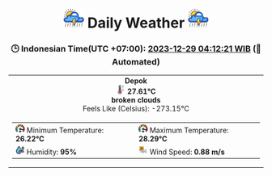 # <h1 align=center><img height=40 src=images/cloud.png> Daily Weather <img height=40 src=images/cloud.png></h1>
<h3 align=center>🕒 Indonesian Time(UTC +07:00): <u>2023-12-29 04:12:21 WIB</u> (🤖Automated)</h3>

<table align=center>
<tr>
<td align=center><b>Depok</b><br><img src=images/thermometer.png height=18> <b>27.61°C</b><br><b>broken clouds</b><br>Feels Like (Celsius): -273.15°C</td>
</tr>
<td>
<table>
<tr>
<td><img src=images/fast.png height=18> Minimum Temperature: <b>26.22°C</b></td>
<td><img src=images/fast.png height=18> Maximum Temperature: <b>28.29°C</b></td>
</tr>
<tr>
<td><img src=images/humidity.png height=18> Humidity: <b>95%</b></td>
<td><img src=images/air-flow.png height=18> Wind Speed: <b>0.88 m/s</b></td>
</tr>
</table>
</table>
